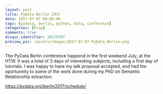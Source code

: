 ```yaml
---
layout: post
title: PyData Berlin 2017
date: 2017-07-07 00:00:00
tags: [pydata, berlin, python, data, conference]
categories: [blog]
comments: true
disqus_identifier: 20170707
preview_pic: /assets/images/2017-07-07-PyData_Berlin.png
---
```


The PyData Berlin conference happend in the first weekend July, at the HTW. It was a total of 3 days of interesting subjects, including a first day of tutorials. I was happy to have my talk proposal accepted, and had the oportunnity to some of the work done during my PhD on Semantic Relationship extraction. 

https://pydata.org/berlin2017/schedule/
